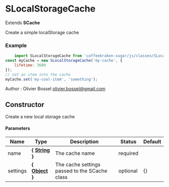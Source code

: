 # SLocalStorageCache

Extends **SCache**

Create a simple localStorage cache

### Example
```js
	import SLocalStorageCache from 'coffeekraken-sugar/js/classes/SLocalStorageCache'
const myCache = new SLocalStorageCache('my-cache', {
	lifetime: 3600
});
// set an item into the cache
myCache.set('my-cool-item', 'something');
```
Author : Olivier Bossel [olivier.bossel@gmail.com](mailto:olivier.bossel@gmail.com)


## Constructor

Create a new local storage cache



#### Parameters
Name  |  Type  |  Description  |  Status  |  Default
------------  |  ------------  |  ------------  |  ------------  |  ------------
name  |  **{ [String](https://developer.mozilla.org/fr/docs/Web/JavaScript/Reference/Objets_globaux/String) }**  |  The cache name  |  required  |
settings  |  **{ [Object](https://developer.mozilla.org/fr/docs/Web/JavaScript/Reference/Objets_globaux/Object) }**  |  The cache settings passed to the SCache class  |  optional  |  {}